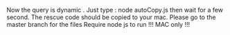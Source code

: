 Now the query is dynamic . Just type : node autoCopy.js then wait for a few second. The rescue code should be copied to your mac.
Please go to the master branch for the files
Require node js to run 
!!!
MAC only 
!!!
